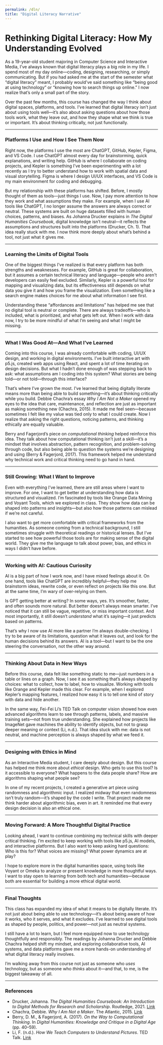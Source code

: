 ```yaml
---
permalink: /dln/
title: "Digital Literacy Narrative"
---
```


# Rethinking Digital Literacy: How My Understanding Evolved

As a 19-year-old student majoring in Computer Science and Interactive Media, I’ve always known that digital literacy plays a big role in my life. I spend most of my day online—coding, designing, researching, or simply communicating. But if you had asked me at the start of the semester what “digital literacy” meant, I probably would’ve said something like “being good at using technology” or “knowing how to search things up online.” I now realize that’s only a small part of the story.

Over the past few months, this course has changed the way I think about digital spaces, platforms, and tools. I’ve learned that digital literacy isn’t just about using tools well—it’s also about asking questions about how those tools work, what they leave out, and how they shape what we think is true or important. It’s about thinking critically, not just functionally.


---

### Platforms I Use and How I See Them Now


Right now, the platforms I use the most are ChatGPT, GitHub, Kepler, Figma, and VS Code. I use ChatGPT almost every day for brainstorming, quick explanations, and writing help. GitHub is where I collaborate on coding projects, and Kepler is something I’ve been experimenting with a lot recently as I try to better understand how to work with spatial data and visual storytelling. Figma is where I design UI/UX interfaces, and VS Code is my main environment for coding and debugging.

But my relationship with these platforms has shifted. Before, I mostly thought of them as tools—just things I use. Now, I pay more attention to how they work and what assumptions they make. For example, when I use AI tools like ChatGPT, I no longer assume the answers are always correct or neutral. These systems are built on huge datasets filled with human choices, patterns, and biases. As Johanna Drucker explains in *The Digital Humanities Coursebook*, digital knowledge isn’t neutral—it reflects the assumptions and structures built into the platforms (Drucker, Ch. 1). That idea really stuck with me. I now think more deeply about what’s behind a tool, not just what it gives me.


---

### Learning the Limits of Digital Tools

One of the biggest things I’ve realized is that every platform has both strengths and weaknesses. For example, GitHub is great for collaboration, but it assumes a certain technical literacy and language—people who aren't developers can easily feel excluded. Similarly, Kepler is a powerful tool for mapping and visualizing data, but its effectiveness still depends on what data you give it and how you frame the visualization. Even something like a search engine makes choices for me about what information I see first.

Understanding these “affordances and limitations” has helped me see that no digital tool is neutral or complete. There are always tradeoffs—who is included, what is prioritized, and what gets left out. When I work with data now, I try to be more mindful of what I’m seeing and what I might be missing.


---

### What I Was Good At—And What I’ve Learned

Coming into this course, I was already comfortable with coding, UI/UX design, and working in digital environments. I’ve built interactive art with p5.js, created web apps using React, and spent a lot of time iterating on design decisions. But what I hadn’t done enough of was stepping back to ask: what assumptions am I coding into this system? What stories are being told—or not told—through this interface?

That’s where I’ve grown the most. I’ve learned that being digitally literate means more than being able to build something—it’s about thinking critically while you build. Debbie Chachra’s essay *Why I Am Not a Maker* opened my eyes to the idea that care, maintenance, and reflection are just as important as making something new (Chachra, 2015). It made me feel seen—because sometimes I felt like my value was tied only to what I could create. Now I realize that asking the right questions, noticing patterns, and thinking ethically are equally valuable.

Berry and Fagerjord’s piece on *computational thinking* helped reinforce this idea. They talk about how computational thinking isn’t just a skill—it’s a mindset that involves abstraction, pattern recognition, and problem-solving through code, but also being able to question the systems we’re designing and using (Berry & Fagerjord, 2017). This framework helped me understand why technical work and critical thinking need to go hand in hand.


---

### Still Growing: What I Want to Improve

Even with everything I’ve learned, there are still areas where I want to improve. For one, I want to get better at understanding how data is structured and visualized. I’m fascinated by tools like Orange Data Mining and Voyant Tools, which we explored in class. They show how data can be shaped into patterns and insights—but also how those patterns can mislead if we’re not careful.

I also want to get more comfortable with critical frameworks from the humanities. As someone coming from a technical background, I still sometimes struggle with theoretical readings or historical lenses. But I’ve started to see how powerful those tools are for making sense of the digital world. They give me the language to talk about power, bias, and ethics in ways I didn’t have before.

---

### Working with AI: Cautious Curiosity

AI is a big part of how I work now, and I have mixed feelings about it. On one hand, tools like ChatGPT are incredibly helpful—they help me brainstorm ideas, rewrite code, or even reflect on projects like this one. But at the same time, I’m wary of over-relying on them.

Is GPT getting better at writing? In some ways, yes. It’s smoother, faster, and often sounds more natural. But better doesn’t always mean smarter. I’ve noticed that it can still be vague, repetitive, or miss important context. And most importantly, it still doesn’t *understand* what it’s saying—it just predicts based on patterns.

That’s why I now use AI more like a partner I’m always double-checking. I try to be aware of its limitations, question what it leaves out, and look for the human decisions behind its answers. AI is a tool—but I want to be the one steering the conversation, not the other way around.

---

### Thinking About Data in New Ways

Before this course, data felt like something static to me—just numbers in a table or lines on a graph. Now, I see it as something that’s always shaped by choices: what to collect, how to label, how to visualize. Working with tools like Orange and Kepler made this clear. For example, when I explored Kepler’s mapping features, I realized how easy it is to tell one kind of story with data and hide another.

In the same way, Fei-Fei Li’s TED Talk on computer vision showed how even advanced algorithms learn to see through patterns, labels, and massive training sets—not from true understanding. She explained how projects like ImageNet gave machines the ability to identify objects, but not to grasp deeper meaning or context (Li, n.d.). That idea stuck with me: data is not neutral, and machine perception is always shaped by what we feed it.

---

### Designing with Ethics in Mind

As an Interactive Media student, I care deeply about design. But this course has helped me think more about *ethical* design. Who gets to use this tool? Is it accessible to everyone? What happens to the data people share? How are algorithms shaping what people see?

In one of my recent projects, I created a generative art piece using randomness and algorithmic input. I realized midway that even randomness isn’t truly random—it’s shaped by the code I write. That project made me think harder about algorithmic bias, even in art. It reminded me that every design decision is also an ethical one.

---

### Moving Forward: A More Thoughtful Digital Practice

Looking ahead, I want to continue combining my technical skills with deeper critical thinking. I’m excited to keep working with tools like p5.js, AI models, and interactive platforms. But I also want to keep asking hard questions: Who is this for? What voices are missing? What power dynamics are at play?

I hope to explore more in the digital humanities space, using tools like Voyant or Omeka to analyze or present knowledge in more thoughtful ways. I want to stay open to learning from both tech and humanities—because both are essential for building a more ethical digital world.

---

### Final Thoughts

This class has expanded my idea of what it means to be digitally literate. It’s not just about being able to use technology—it’s about being aware of how it works, who it serves, and what it excludes. I’ve learned to see digital tools as shaped by people, politics, and power—not just as neutral systems.

I still have a lot to learn, but I feel more equipped now to use technology thoughtfully and responsibly. The readings by Johanna Drucker and Debbie Chachra helped shift my mindset, and exploring collaborative tools, AI systems, and data platforms gave me a more hands-on understanding of what digital literacy really involves.

I’m walking away from this course not just as someone who *uses* technology, but as someone who *thinks* about it—and that, to me, is the biggest takeaway of all.

---

### References

- Drucker, Johanna. *The Digital Humanities Coursebook: An Introduction to Digital Methods for Research and Scholarship*. Routledge, 2021. [Link](https://www.taylorfrancis.com/chapters/mono/10.4324/9781003106531-1/digital-humanities-overview-johanna-drucker?context=ubx&refId=d32fa15e-299e-4b0e-a0b7-496606198488)
- Chachra, Debbie. *Why I Am Not a Maker*. The Atlantic, 2015. [Link](https://www.theatlantic.com/technology/archive/2015/01/why-i-am-not-a-maker/384767/)
- Berry, D. M., & Fagerjord, A. (2017). *On the Way to Computational Thinking*. In *Digital Humanities: Knowledge and Critique in a Digital Age* (pp. 40–59).  
- Li, F. (n.d.). *How We Teach Computers to Understand Pictures*. TED Talk. [Link](https://www.ted.com/talks/fei_fei_li_how_we_teach_computers_to_understand_pictures)
